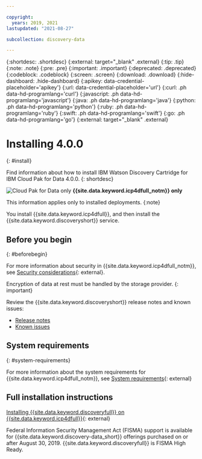```yaml
---

copyright:
  years: 2019, 2021
lastupdated: "2021-08-27"

subcollection: discovery-data

---
```


{:shortdesc: .shortdesc}
{:external: target="_blank" .external}
{:tip: .tip}
{:note: .note}
{:pre: .pre}
{:important: .important}
{:deprecated: .deprecated}
{:codeblock: .codeblock}
{:screen: .screen}
{:download: .download}
{:hide-dashboard: .hide-dashboard}
{:apikey: data-credential-placeholder='apikey'} 
{:url: data-credential-placeholder='url'}
{:curl: .ph data-hd-programlang='curl'}
{:javascript: .ph data-hd-programlang='javascript'}
{:java: .ph data-hd-programlang='java'}
{:python: .ph data-hd-programlang='python'}
{:ruby: .ph data-hd-programlang='ruby'}
{:swift: .ph data-hd-programlang='swift'}
{:go: .ph data-hd-programlang='go'}
{:external: target="_blank" .external}


# Installing 4.0.0
{: #install}

Find information about how to install IBM Watson Discovery Cartridge for IBM Cloud Pak for Data 4.0.0.
{: shortdesc}

![Cloud Pak for Data only](images/desktop.png) **{{site.data.keyword.icp4dfull_notm}} only**

This information applies only to installed deployments.
{:note}

You install {{site.data.keyword.icp4dfull}}, and then install the {{site.data.keyword.discoveryshort}} service.

## Before you begin
{: #beforebegin}

For more information about security in {{site.data.keyword.icp4dfull_notm}}, see [Security considerations](https://www.ibm.com/docs/cloud-paks/cp-data/4.0?topic=planning-security-considerations){: external}.
  
Encryption of data at rest must be handled by the storage provider.
{: important}

Review the {{site.data.keyword.discoveryshort}} release notes and known issues:

-  [Release notes](/docs/discovery-data?topic=discovery-data-release-notes#rn-cpd)
-  [Known issues](/docs/discovery-data?topic=discovery-data-known-issues)

## System requirements
{: #system-requirements}

For more information about the system requirements for {{site.data.keyword.icp4dfull_notm}}, see [System requirements](https://www.ibm.com/docs/cloud-paks/cp-data/4.0?topic=planning-system-requirements){: external} 

## Full installation instructions

[Installing {{site.data.keyword.discoveryfull}} on {{site.data.keyword.icp4dfull}}](https://www.ibm.com/docs/cloud-paks/cp-data/4.0?topic=discovery-installing-watson){: external}

Federal Information Security Management Act (FISMA) support is available for {{site.data.keyword.discovery-data_short}} offerings purchased on or after August 30, 2019. {{site.data.keyword.discoveryfull}} is FISMA High Ready.